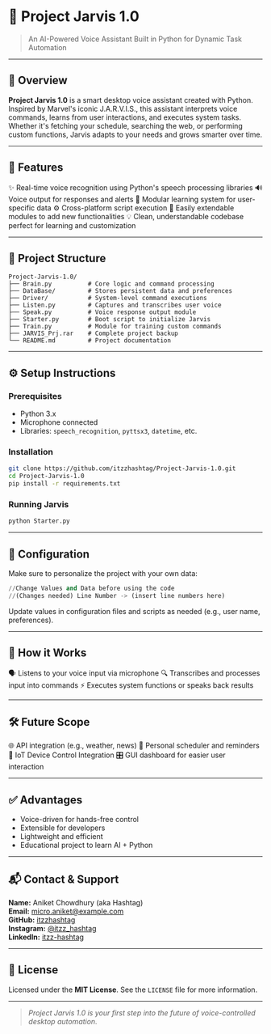 # 🤖 Project Jarvis 1.0

> An AI-Powered Voice Assistant Built in Python for Dynamic Task Automation

---

## 📌 Overview

**Project Jarvis 1.0** is a smart desktop voice assistant created with Python. Inspired by Marvel's iconic J.A.R.V.I.S., this assistant interprets voice commands, learns from user interactions, and executes system tasks. Whether it's fetching your schedule, searching the web, or performing custom functions, Jarvis adapts to your needs and grows smarter over time.

---

## 🚀 Features

✨ Real-time voice recognition using Python's speech processing libraries
🔊 Voice output for responses and alerts
🧠 Modular learning system for user-specific data
⚙️ Cross-platform script execution
📁 Easily extendable modules to add new functionalities
💡 Clean, understandable codebase perfect for learning and customization

---

## 🧩 Project Structure

```
Project-Jarvis-1.0/
├── Brain.py          # Core logic and command processing
├── DataBase/         # Stores persistent data and preferences
├── Driver/           # System-level command executions
├── Listen.py         # Captures and transcribes user voice
├── Speak.py          # Voice response output module
├── Starter.py        # Boot script to initialize Jarvis
├── Train.py          # Module for training custom commands
├── JARVIS_Prj.rar    # Complete project backup
└── README.md         # Project documentation
```

---

## ⚙️ Setup Instructions

### Prerequisites

* Python 3.x
* Microphone connected
* Libraries: `speech_recognition`, `pyttsx3`, `datetime`, etc.

### Installation

```bash
git clone https://github.com/itzzhashtag/Project-Jarvis-1.0.git
cd Project-Jarvis-1.0
pip install -r requirements.txt
```

### Running Jarvis

```bash
python Starter.py
```

---

## 🔧 Configuration

Make sure to personalize the project with your own data:

```python
//Change Values and Data before using the code
//(Changes needed) Line Number -> (insert line numbers here)
```

Update values in configuration files and scripts as needed (e.g., user name, preferences).

---

## 🧪 How it Works

🗣️ Listens to your voice input via microphone
🔍 Transcribes and processes input into commands
⚡ Executes system functions or speaks back results

---

## 🛠️ Future Scope

🌐 API integration (e.g., weather, news)
📅 Personal scheduler and reminders
📱 IoT Device Control Integration
🎛️ GUI dashboard for easier user interaction

---

## ✅ Advantages

* Voice-driven for hands-free control
* Extensible for developers
* Lightweight and efficient
* Educational project to learn AI + Python

---

## 📬 Contact & Support
 
**Name:** Aniket Chowdhury (aka Hashtag)  
**Email:** micro.aniket@example.com  
**GitHub:** [itzzhashtag](https://github.com/itzzhashtag/AuraSense-IOT-ESP-1)  
**Instagram:** [@itzz_hashtag](https://instagram.com/itzz_hashtag)  
**LinkedIn:** [itzz-hashtag](https://www.linkedin.com/in/itzz-hashtag/)

---

## 🪪 License

Licensed under the **MIT License**. See the `LICENSE` file for more information.

---

> *Project Jarvis 1.0 is your first step into the future of voice-controlled desktop automation.*
